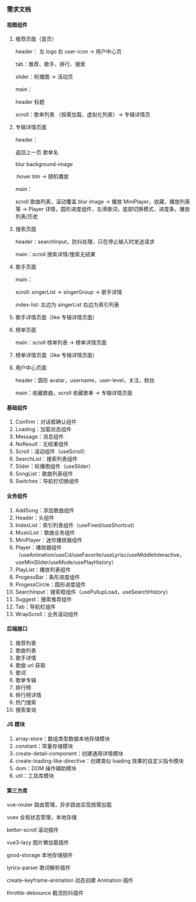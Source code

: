 ### 需求文档

#### 视图组件

1. 推荐页面（首页）

   header： 左 logo 右 user-icon → 用户中心页

   tab：推荐、歌手、排行、搜索

   slider：轮播图 → 活动页

   main：

   header 标题

   scroll：歌单列表 （按需加载、虚拟化列表）→ 专辑详情页

2. 专辑详情页面

   header：

   返回上一页 歌单名

   blur background-image

   :hover btn → 随机播放

   main：

   scroll 歌曲列表，滚动覆盖 blur image → 播放 MiniPlayer，收藏、播放列表等 → Player 详情，圆形进度组件，左滑歌词，底部切换模式，进度条，播放列表/历史

3. 搜索页面

   header：searchInput，防抖处理，只在停止输入时发送请求

   main：scroll 搜索详情/搜索无结果

4. 歌手页面

   main：

   scroll: singerList -> singerGroup -> 歌手详情

   index-list: 左边为 singerList 右边为索引列表

5. 歌手详情页面（like 专辑详情页面）

6. 榜单页面

   main：scroll 榜单列表 → 榜单详情页面

7. 榜单详情页面（like 专辑详情页面）

8. 用户中心页面

   header：圆形 avatar，username，user-level，关注，粉丝

   main：收藏歌曲，scroll 收藏歌单 → 专辑详情页面

#### 基础组件

1. Confirm：对话框确认组件
2. Loading：加载状态组件
3. Message：消息组件
4. NoResult：无结果组件
5. Scroll：滚动组件（useScroll）
6. SearchList：搜索列表组件
7. Silder：轮播图组件（useSlider）
8. SongList：歌曲列表组件
9. Switches：导航栏切换组件

#### 业务组件

1. AddSong：添加歌曲组件
2. Header：头组件
3. IndexList：索引列表组件（useFixed/useShortcut）
4. MusicList：歌曲业务组件
5. MiniPlayer：迷你播放器组件
6. Player：播放器组件（useAnimation/useCd/useFavorite/useLyrisc/useMiddleInteractive，useMiniSlider/useMode/usePlayHistory）
7. PlayList：播放列表组件
8. ProgessBar：条形进度组件
9. ProgessCircle：圆形进度组件
10. SearchInput：搜索框组件（usePullupLoad，useSearchHistory）
11. Suggest：搜索推荐组件
12. Tab：导航栏组件
13. WrapScroll：业务滚动组件

#### 后端接口

1. 推荐列表
2. 歌曲列表
3. 歌手详情
4. 歌曲 url 获取
5. 歌词
6. 歌单专辑
7. 排行榜
8. 排行榜详情
9. 热门搜索
10. 搜索查询

#### JS 模块

1. array-store：数组类型数据本地存储模块
2. constant：常量存储模块
3. create-detail-component：创建通用详情模块
4. create-loading-like-directive：创建类似 loading 效果的自定义指令模块
5. dom：DOM 操作辅助模块
6. util：工具库模块

#### 第三方库

vue-router 路由管理，异步路由实现按需加载

vuex 全局状态管理，本地存储

better-scroll 滚动插件

vue3-lazy 图片懒加载插件

good-storage 本地存储插件

lyrics-parser 歌词解析插件

create-keyframe-animation 动态创建 Animation 插件

throttle-debounce 截流防抖插件
